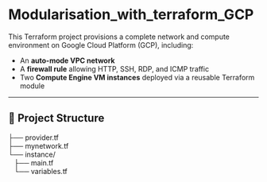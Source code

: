 # Modularisation_with_terraform_GCP

This Terraform project provisions a complete network and compute environment on Google Cloud Platform (GCP), including:

- An **auto-mode VPC network**
- A **firewall rule** allowing HTTP, SSH, RDP, and ICMP traffic
- Two **Compute Engine VM instances** deployed via a reusable Terraform module

---

## 📁 Project Structure

├── provider.tf <br>
├── mynetwork.tf<br>
└── instance/ <br>
&nbsp;&nbsp;&nbsp;├── main.tf <br>
&nbsp;&nbsp;&nbsp;└── variables.tf <br>
